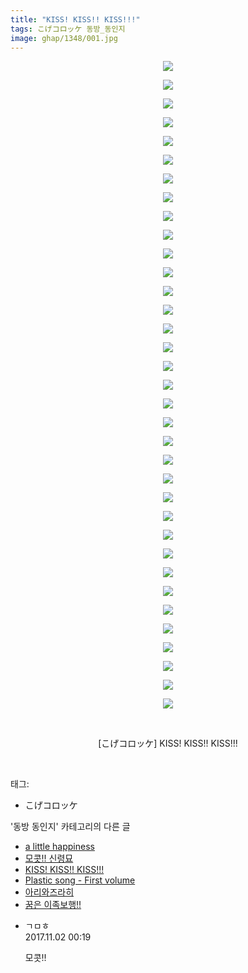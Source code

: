 ```yaml
---
title: "KISS! KISS!! KISS!!!"
tags: こげコロッケ 동방_동인지
image: ghap/1348/001.jpg
---
```

<div class="article">
<p style="text-align: center; clear: none; float: none;"><img src="{{ site.nasurl }}/ghap/1348/001.jpg"/></p>
<p style="text-align: center; clear: none; float: none;"><img src="{{ site.nasurl }}/ghap/1348/002.jpg"/></p>
<p style="text-align: center; clear: none; float: none;"><img src="{{ site.nasurl }}/ghap/1348/003.jpg"/></p>
<p style="text-align: center; clear: none; float: none;"><img src="{{ site.nasurl }}/ghap/1348/004.jpg"/></p>
<p style="text-align: center; clear: none; float: none;"><img src="{{ site.nasurl }}/ghap/1348/005.jpg"/></p>
<p style="text-align: center; clear: none; float: none;"><img src="{{ site.nasurl }}/ghap/1348/006.jpg"/></p>
<p style="text-align: center; clear: none; float: none;"><img src="{{ site.nasurl }}/ghap/1348/007.jpg"/></p>
<p style="text-align: center; clear: none; float: none;"><img src="{{ site.nasurl }}/ghap/1348/008.jpg"/></p>
<p style="text-align: center; clear: none; float: none;"><img src="{{ site.nasurl }}/ghap/1348/009.jpg"/></p>
<p style="text-align: center; clear: none; float: none;"><img src="{{ site.nasurl }}/ghap/1348/010.jpg"/></p>
<p style="text-align: center; clear: none; float: none;"><img src="{{ site.nasurl }}/ghap/1348/011.jpg"/></p>
<p style="text-align: center; clear: none; float: none;"><img src="{{ site.nasurl }}/ghap/1348/012.jpg"/></p>
<p style="text-align: center; clear: none; float: none;"><img src="{{ site.nasurl }}/ghap/1348/013.jpg"/></p>
<p style="text-align: center; clear: none; float: none;"><img src="{{ site.nasurl }}/ghap/1348/014.jpg"/></p>
<p style="text-align: center; clear: none; float: none;"><img src="{{ site.nasurl }}/ghap/1348/015.jpg"/></p>
<p style="text-align: center; clear: none; float: none;"><img src="{{ site.nasurl }}/ghap/1348/016.jpg"/></p>
<p style="text-align: center; clear: none; float: none;"><img src="{{ site.nasurl }}/ghap/1348/017.jpg"/></p>
<p style="text-align: center; clear: none; float: none;"><img src="{{ site.nasurl }}/ghap/1348/018.jpg"/></p>
<p style="text-align: center; clear: none; float: none;"><img src="{{ site.nasurl }}/ghap/1348/019.jpg"/></p>
<p style="text-align: center; clear: none; float: none;"><img src="{{ site.nasurl }}/ghap/1348/020.jpg"/></p>
<p style="text-align: center; clear: none; float: none;"><img src="{{ site.nasurl }}/ghap/1348/021.jpg"/></p>
<p style="text-align: center; clear: none; float: none;"><img src="{{ site.nasurl }}/ghap/1348/022.jpg"/></p>
<p style="text-align: center; clear: none; float: none;"><img src="{{ site.nasurl }}/ghap/1348/023.jpg"/></p>
<p style="text-align: center; clear: none; float: none;"><img src="{{ site.nasurl }}/ghap/1348/024.jpg"/></p>
<p style="text-align: center; clear: none; float: none;"><img src="{{ site.nasurl }}/ghap/1348/025.jpg"/></p>
<p style="text-align: center; clear: none; float: none;"><img src="{{ site.nasurl }}/ghap/1348/026.jpg"/></p>
<p style="text-align: center; clear: none; float: none;"><img src="{{ site.nasurl }}/ghap/1348/027.jpg"/></p>
<p style="text-align: center; clear: none; float: none;"><img src="{{ site.nasurl }}/ghap/1348/028.jpg"/></p>
<p style="text-align: center; clear: none; float: none;"><img src="{{ site.nasurl }}/ghap/1348/029.jpg"/></p>
<p style="text-align: center; clear: none; float: none;"><img src="{{ site.nasurl }}/ghap/1348/030.jpg"/></p>
<p style="text-align: center; clear: none; float: none;"><img src="{{ site.nasurl }}/ghap/1348/031.jpg"/></p>
<p style="text-align: center; clear: none; float: none;"><img src="{{ site.nasurl }}/ghap/1348/032.jpg"/></p>
<p style="text-align: center; clear: none; float: none;"><img src="{{ site.nasurl }}/ghap/1348/033.jpg"/></p>
<p style="text-align: center; clear: none; float: none;"><img src="{{ site.nasurl }}/ghap/1348/034.jpg"/></p>
<p style="text-align: center; clear: none; float: none;"><img src="{{ site.nasurl }}/ghap/1348/035.jpg"/></p>
<p style="text-align: center; clear: none; float: none;"><br/></p>
<p style="text-align: center; clear: none; float: none;">[こげコロッケ] KISS! KISS!! KISS!!!</p>
<p><br/></p>
</div><div class="tagTrail">
<p>태그: </p>
<ul>
<li>こげコロッケ</li>
</ul>
</div><div class="another">
<p>'동방 동인지' 카테고리의 다른 글</p>
<ul>
<li><a href="/2016-08-05-ghap_1350">a little happiness</a></li>
<li><a href="/2016-08-05-ghap_1349">모콧!! 신령묘</a></li>
<li><a href="/2016-08-04-ghap_1348">KISS! KISS!! KISS!!!</a></li>
<li><a href="/2016-08-04-ghap_1347">Plastic song - First volume</a></li>
<li><a href="/2016-08-04-ghap_1346">아리와즈라히</a></li>
<li><a href="/2016-08-04-ghap_1345">꿈은 이족보행!!</a></li>
</ul>
</div><div class="cb_module cb_fluid">
<div class="cb_wrt cb_profile">
<div class="comment">
<ul>
<li class="cb_thumb_off" id="comment15120037">
<div class="cb_comment_area">
<div class="cb_info_area">
<div class="cb_section">
<span class="cb_nick_name">ㄱㅁㅎ</span>
</div>
<div class="cb_section">
<span class="cb_date">2017.11.02 00:19 </span>
</div>
</div>
<div class="cb_dsc_comment">
<p class="cb_dsc">
											모콧!!
										</p>
</div>
</div></li>
</ul>
</div>
</div><!-- commentList close -->
</div>